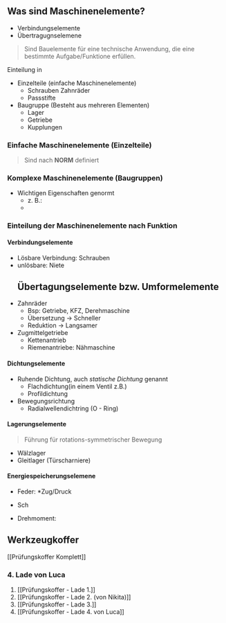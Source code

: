 ## Was sind Maschinenelemente?
- Verbindungselemente
- Übertragugnselemene
> Sind Bauelemente für eine technische Anwendung, die eine bestimmte Aufgabe/Funktione erfüllen.

Einteilung in
- Einzelteile (einfache Maschinenelemente)
	- Schrauben Zahnräder
	- Passstifte 
- Baugruppe (Besteht aus mehreren Elementen)
	- Lager
	- Getriebe 
	- Kupplungen

### Einfache Maschinenelemente (Einzelteile)
> Sind nach **NORM** definiert

### Komplexe Maschinenelemente (Baugruppen)
- Wichtigen Eigenschaften genormt
	- z. B.: 
	- 
### Einteilung der Maschinenelemente nach Funktion 
#### Verbindungselemente
- Lösbare Verbindung: Schrauben
- unlösbare: Niete
	## Übertagungselemente bzw. Umformelemente 
- Zahnräder
	- Bsp: Getriebe, KFZ, Derehmaschine
	- Übersetzung -> Schneller
	- Reduktion -> Langsamer
- Zugmittelgetriebe
	- Kettenantrieb
	- Riemenantriebe: Nähmaschine

#### Dichtungselemente
- Ruhende Dichtung, auch *statische Dichtung* genannt
	- Flachdichtung(in einem Ventil z.B.)
	- Profildichtung
- Bewegungsrichtung
	- Radialwellendichtring (O - Ring)
#### Lagerungselemente
> Führung für rotations-symmetrischer Bewegung

- Wälzlager
- Gleitlager (Türscharniere)
#### Energiespeicherungselemene
- Feder: *Zug/Druck
- Sch

- Drehmoment:


## Werkzeugkoffer
[[Prüfungskoffer Komplett]]

### 4. Lade von Luca
1. [[Prüfungskoffer  - Lade 1.]]
2. [[Prüfungskoffer - Lade 2. (von Nikita)]]
3. [[Prüfungskoffer - Lade 3.]]
4. [[Prüfungskoffer  - Lade 4. von Luca]] 